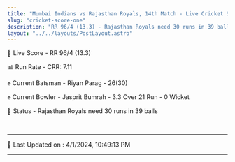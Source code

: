 ```yaml
---
title: "Mumbai Indians vs Rajasthan Royals, 14th Match - Live Cricket Score"
slug: "cricket-score-one"
description: "RR 96/4 (13.3) - Rajasthan Royals need 30 runs in 39 balls."
layout: "../../layouts/PostLayout.astro"
---
```


🔴 Live Score - RR 96/4 (13.3)  

📊 Run Rate - CRR: 7.11  

✊ Current Batsman - Riyan Parag - 26(30)  

✊ Current Bowler - Jasprit Bumrah - 3.3 Over 21 Run - 0 Wicket  

📑 Status - Rajasthan Royals need 30 runs in 39 balls

<br />

***

📝 Last Updated on : 4/1/2024, 10:49:13 PM

***

